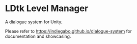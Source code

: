 # LDtk Level Manager

A dialogue system for Unity.

Please refer to https://indiegabo.github.io/dialogue-system for documentation and showcasing.
